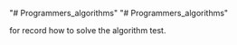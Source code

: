 "# Programmers_algorithms" 
"# Programmers_algorithms" 

for record how to solve the algorithm test.

